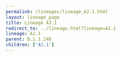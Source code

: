 ```yaml
---
permalink: /lineages/lineage_AJ.1.html
layout: lineage_page
title: Lineage AJ.1
redirect_to: ../lineage.html?lineage=AJ.1
lineage: AJ.1
parent: B.1.1.240
children: ['AJ.1']
---
```

